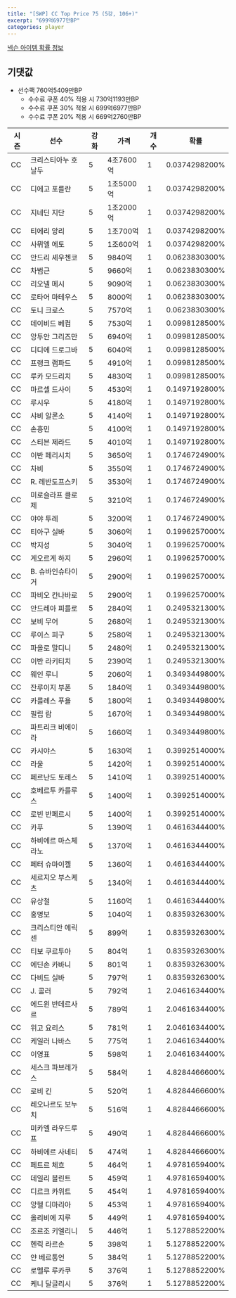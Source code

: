 ```yaml
---
title: "[SWP] CC Top Price 75 (5강, 106+)"
excerpt: "699억6977만BP"
categories: player
---
```

[넥슨 아이템 확률 정보](http://iteminfo.nexon.com/probability/fo4?sn=7445)

## 기댓값
  - 선수팩 760억5409만BP
    - 수수료 쿠폰 40% 적용 시 730억1193만BP
    - 수수료 쿠폰 30% 적용 시 699억6977만BP
    - 수수료 쿠폰 20% 적용 시 669억2760만BP


|시즌|선수|강화|가격|개수|확률|
|---|---|---|---|---|---|
|CC|크리스티아누 호날두|5|4조7600억|1|0.0374298200%|
|CC|디에고 포를란|5|1조5000억|1|0.0374298200%|
|CC|지네딘 지단|5|1조2000억|1|0.0374298200%|
|CC|티에리 앙리|5|1조700억|1|0.0374298200%|
|CC|사뮈엘 에토|5|1조600억|1|0.0374298200%|
|CC|안드리 셰우첸코|5|9840억|1|0.0623830300%|
|CC|차범근|5|9660억|1|0.0623830300%|
|CC|리오넬 메시|5|9090억|1|0.0623830300%|
|CC|로타어 마테우스|5|8000억|1|0.0623830300%|
|CC|토니 크로스|5|7570억|1|0.0623830300%|
|CC|데이비드 베컴|5|7530억|1|0.0998128500%|
|CC|앙투안 그리즈만|5|6940억|1|0.0998128500%|
|CC|디디에 드로그바|5|6040억|1|0.0998128500%|
|CC|프랭크 램파드|5|4910억|1|0.0998128500%|
|CC|루카 모드리치|5|4830억|1|0.0998128500%|
|CC|마르셀 드사이|5|4530억|1|0.1497192800%|
|CC|루시우|5|4180억|1|0.1497192800%|
|CC|샤비 알론소|5|4140억|1|0.1497192800%|
|CC|손흥민|5|4100억|1|0.1497192800%|
|CC|스티븐 제라드|5|4010억|1|0.1497192800%|
|CC|이반 페리시치|5|3650억|1|0.1746724900%|
|CC|차비|5|3550억|1|0.1746724900%|
|CC|R. 레반도프스키|5|3530억|1|0.1746724900%|
|CC|미로슬라프 클로제|5|3210억|1|0.1746724900%|
|CC|야야 투레|5|3200억|1|0.1746724900%|
|CC|티아구 실바|5|3060억|1|0.1996257000%|
|CC|박지성|5|3040억|1|0.1996257000%|
|CC|게오르게 하지|5|2960억|1|0.1996257000%|
|CC|B. 슈바인슈타이거|5|2900억|1|0.1996257000%|
|CC|파비오 칸나바로|5|2900억|1|0.1996257000%|
|CC|안드레아 피를로|5|2840억|1|0.2495321300%|
|CC|보비 무어|5|2680억|1|0.2495321300%|
|CC|루이스 피구|5|2580억|1|0.2495321300%|
|CC|파올로 말디니|5|2480억|1|0.2495321300%|
|CC|이반 라키티치|5|2390억|1|0.2495321300%|
|CC|웨인 루니|5|2060억|1|0.3493449800%|
|CC|잔루이지 부폰|5|1840억|1|0.3493449800%|
|CC|카를레스 푸욜|5|1800억|1|0.3493449800%|
|CC|필립 람|5|1670억|1|0.3493449800%|
|CC|파트리크 비에이라|5|1660억|1|0.3493449800%|
|CC|카시야스|5|1630억|1|0.3992514000%|
|CC|라울|5|1420억|1|0.3992514000%|
|CC|페르난도 토레스|5|1410억|1|0.3992514000%|
|CC|호베르투 카를루스|5|1400억|1|0.3992514000%|
|CC|로빈 반페르시|5|1400억|1|0.3992514000%|
|CC|카푸|5|1390억|1|0.4616344400%|
|CC|하비에르 마스체라노|5|1370억|1|0.4616344400%|
|CC|페터 슈마이켈|5|1360억|1|0.4616344400%|
|CC|세르지오 부스케츠|5|1340억|1|0.4616344400%|
|CC|유상철|5|1160억|1|0.4616344400%|
|CC|홍명보|5|1040억|1|0.8359326300%|
|CC|크리스티안 에릭센|5|899억|1|0.8359326300%|
|CC|티보 쿠르투아|5|804억|1|0.8359326300%|
|CC|에딘손 카바니|5|801억|1|0.8359326300%|
|CC|다비드 실바|5|797억|1|0.8359326300%|
|CC|J. 콜러|5|792억|1|2.0461634400%|
|CC|에드윈 반데르사르|5|789억|1|2.0461634400%|
|CC|위고 요리스|5|781억|1|2.0461634400%|
|CC|케일러 나바스|5|775억|1|2.0461634400%|
|CC|이영표|5|598억|1|2.0461634400%|
|CC|세스크 파브레가스|5|584억|1|4.8284466600%|
|CC|로비 킨|5|520억|1|4.8284466600%|
|CC|레오나르도 보누치|5|516억|1|4.8284466600%|
|CC|미카엘 라우드루프|5|490억|1|4.8284466600%|
|CC|하비에르 사네티|5|474억|1|4.8284466600%|
|CC|페트르 체흐|5|464억|1|4.9781659400%|
|CC|데일리 블린트|5|459억|1|4.9781659400%|
|CC|디르크 카위트|5|454억|1|4.9781659400%|
|CC|앙헬 디마리아|5|453억|1|4.9781659400%|
|CC|올리비에 지루|5|449억|1|4.9781659400%|
|CC|조르조 키엘리니|5|446억|1|5.1278852200%|
|CC|헨릭 라르손|5|398억|1|5.1278852200%|
|CC|얀 베르통언|5|384억|1|5.1278852200%|
|CC|로멜루 루카쿠|5|376억|1|5.1278852200%|
|CC|케니 달글리시|5|376억|1|5.1278852200%|
